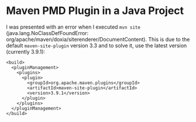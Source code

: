 # Maven PMD Plugin in a Java Project

I was presented with an error when I executed `mvn site` (java.lang.NoClassDefFoundError: org/apache/maven/doxia/siterenderer/DocumentContent). This is due to the default `maven-site-plugin` version 3.3 and to solve it, use the latest version (currently 3.9.1):

```
<build>
  <pluginManagement>
    <plugins>
      <plugin>
        <groupId>org.apache.maven.plugins</groupId>
        <artifactId>maven-site-plugin</artifactId>
        <version>3.9.1</version>
      </plugin>
    </plugins>
  </pluginManagement>
</build>
```
